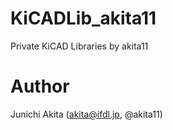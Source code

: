 # KiCADLib_akita11

Private KiCAD Libraries by akita11

# Author

Junichi Akita (akita@ifdl.jp, @akita11)
